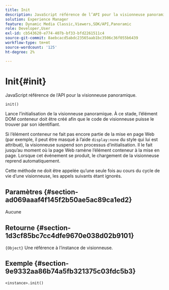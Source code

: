 ```yaml
---
title: Init
description: JavaScript référence de l’API pour la visionneuse panoramique.
solution: Experience Manager
feature: Dynamic Media Classic,Viewers,SDK/API,Panoramic
role: Developer,User
exl-id: cb543620-e774-407b-bf33-bfd2261511c4
source-git-commit: 8aebcacd5abdc23565aab1bc3506c36f055b6439
workflow-type: tm+mt
source-wordcount: '125'
ht-degree: 2%

---
```


# Init{#init}

JavaScript référence de l’API pour la visionneuse panoramique.

`init()`

Lance l’initialisation de la visionneuse panoramique. À ce stade, l’élément DOM conteneur doit être créé afin que le code de visionneuse puisse le trouver par son identifiant.

Si l’élément conteneur ne fait pas encore partie de la mise en page Web (par exemple, il peut être masqué à l’aide `display:none` du style qui lui est attribué), la visionneuse suspend son processus d’initialisation. Il le fait jusqu’au moment où la page Web ramène l’élément conteneur à la mise en page. Lorsque cet événement se produit, le chargement de la visionneuse reprend automatiquement.

Cette méthode ne doit être appelée qu’une seule fois au cours du cycle de vie d’une visionneuse, les appels suivants étant ignorés.

## Paramètres {#section-ad069aaaf4f145f2b50ae5ac89ca1ed2}

Aucune

## Retourne {#section-1d3cf85bc7cc4dfe9670e038d02b9101}

`{Object}` Une référence à l’instance de visionneuse.

## Exemple {#section-9e9332aa86b74a5fb321375c03fdc5b3}

```
<instance>.init()
```
